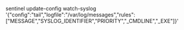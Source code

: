 

sentinel update-config watch-syslog '{"config":"tail","logfile":"/var/log/messages","rules":["MESSAGE","SYSLOG_IDENTIFIER","PRIORITY","_CMDLINE","_EXE"]}'


